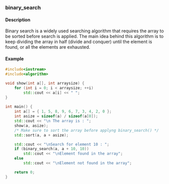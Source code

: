 ### binary_search

#### Description

Binary search is a widely used searching algorithm that requires the array to be sorted before search is applied. The main idea behind this algorithm is to keep dividing the array in half (divide and conquer) until the element is found, or all the elements are exhausted.

#### Example

```cpp
#include<iostream>
#include<algorithm>

void show(int a[], int arraysize) {
    for (int i = 0; i < arraysize; ++i)
        std::cout << a[i] << " ";
}
    
int main() {
    int a[] = { 1, 5, 8, 9, 6, 7, 3, 4, 2, 0 };
    int asize = sizeof(a) / sizeof(a[0]);
    std::cout << "\n The array is : ";
    show(a, asize);
    /* Make sure to sort the array before applyng binary_search() */
    std::sort(a, a + asize);

    std::cout << "\nSearch for element 10 : ";
    if (binary_search(a, a + 10, 10))
        std::cout << "\nElement found in the array";
    else
        std::cout << "\nElement not found in the array";

    return 0;
}
```
